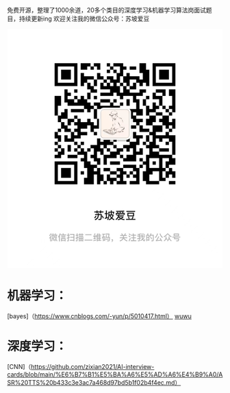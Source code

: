 免费开源，整理了1000余道，20多个类目的深度学习&机器学习算法岗面试题目，持续更新ing
欢迎关注我的微信公众号：苏坡爱豆

![Untitled](readme%20md%2059479e695dc044bd8bf6ce7f3942924b/Untitled.png)

# 机器学习：
[bayes]（https://www.cnblogs.com/-yun/p/5010417.html）
[wuwu](www.baidu.com)




# 深度学习：
[CNN]（https://github.com/zixian2021/AI-interview-cards/blob/main/%E6%B7%B1%E5%BA%A6%E5%AD%A6%E4%B9%A0/ASR%20TTS%20b433c3e3ac7a468d97bd5b1f02b4f4ec.md）
